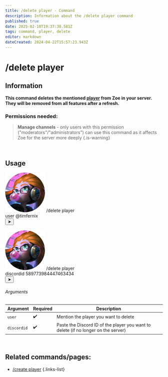 ```yaml
---
title: /delete player - Command
description: Information about the /delete player command
published: true
date: 2025-02-10T19:37:38.581Z
tags: command, player, delete
editor: markdown
dateCreated: 2024-04-22T15:57:23.943Z
---
```


# /delete player
## Information
**This command deletes the mentioned [player](/en/terms/player) from Zoe in your server. They will be removed from all features after a refresh.**
<br>

### Permissions needed:
>**Manage channels** - only users with this permission ("moderators"/"administrators") can use this command as it affects Zoe for the server more deeply {.is-warning}

<br>

## Usage
<div class="discord-preview">
    <div class="dcp-chatbar">
        <img src="/zoe_logo.png" class="dcp-avatar">
        <span class="dcp-command">/delete player</span>
        <div class="dcp-args">
            <div class="dcp-arg">
                <span class="dcp-arg-label">user</span>
                <span class="dcp-arg-value">
                  <span class="dcp-mention">@timfernix</span>
              </span>
            </div> 
        </div>
        <button class="dcp-send-btn">&#10148;</button> 
    </div><br>
  <div class="dcp-chatbar">
        <img src="/zoe_logo.png" class="dcp-avatar">
        <span class="dcp-command">/delete player</span>
        <div class="dcp-args">
            <div class="dcp-arg">
                <span class="dcp-arg-label">discordid</span>
                <span class="dcp-arg-value">589773984447463434
              </span>
            </div> 
        </div>
        <button class="dcp-send-btn">&#10148;</button> 
    </div>
</div>

###### Arguments
| Argument | Required | Description |
|----------|----------|-------------|
| `user` | :heavy_check_mark: | Mention the player you want to delete |
| `discordid` | :heavy_check_mark: | Paste the Discord ID of the player you want to delete (if no longer on the server) |
<br>
 
## Related commands/pages:
- [/create player](/en/commands/player/create)
{.links-list}